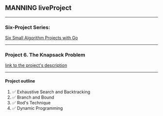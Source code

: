 ## MANNING liveProject

---

### Six-Project Series:
[Six Small Algorithm Projects with Go](https://www.manning.com/liveprojectseries/six-small-algorithm-projects-with-go)

---


### Project 6. The Knapsack Problem
[link to the project's description](https://www.manning.com/liveproject/the-knapsack-problem)

---
#### Project outline
1. ✅ Exhaustive Search and Backtracking
2. ✅ Branch and Bound
3. ✅ Rod's Technique 
4. ✅ Dynamic Programming